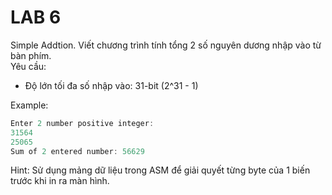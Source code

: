 # LAB 6
Simple Addtion. Viết chương trình tính tổng 2 số nguyên dương nhập vào từ bàn phím. <br>
Yêu cầu:
* Độ lớn tối đa số nhập vào: 31-bit (2^31 - 1)

Example:
```C
Enter 2 number positive integer:
31564
25065
Sum of 2 entered number: 56629
```
Hint: Sử dụng mảng dữ liệu trong ASM để giải quyết từng byte của 1 biến trước khi in ra màn hình.
